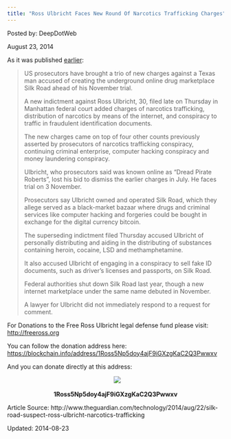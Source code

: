 ```yaml
---
title: "Ross Ulbricht Faces New Round Of Narcotics Trafficking Charges"
---
```



Posted by: DeepDotWeb

<span>August 23, 2014</span>

<p>As it was published <a href="http://www.theguardian.com/technology/2014/aug/22/silk-road-suspect-ross-ulbricht-narcotics-trafficking">earlier</a>:</p>
<div class="flexible-content-body" data-display-hint="">
<blockquote><p>US prosecutors have brought a trio of new charges against a Texas man accused of creating the underground online drug marketplace Silk Road ahead of his November trial.</p>
<p>A new indictment against Ross Ulbricht, 30, filed late on Thursday in Manhattan federal court added charges of narcotics trafficking, distribution of narcotics by means of the internet, and conspiracy to traffic in fraudulent identification documents.</p>
<p>The new charges came on top of four other counts previously asserted by prosecutors of narcotics trafficking conspiracy, continuing criminal enterprise, computer hacking conspiracy and money laundering conspiracy.</p>
<p>Ulbricht, who prosecutors said was known online as “Dread Pirate Roberts”, lost his bid to dismiss the earlier charges in July. He faces trial on 3 November.</p>
<p>Prosecutors say Ulbricht owned and operated Silk Road, which they allege served as a black-market bazaar where drugs and criminal services like computer hacking and forgeries could be bought in exchange for the digital currency bitcoin.</p>
<p>The superseding indictment filed Thursday accused Ulbricht of personally distributing and aiding in the distributing of substances containing heroin, cocaine, LSD and methamphetamine.</p>
<p>It also accused Ulbricht of engaging in a conspiracy to sell fake ID documents, such as driver’s licenses and passports, on Silk Road.</p>
<p>Federal authorities shut down Silk Road last year, though a new internet marketplace under the same name debuted in November.</p>
<p>A lawyer for Ulbricht did not immediately respond to a request for comment.</p></blockquote>
</div>
<p>For Donations to the Free Ross Ulbricht legal defense fund please visit: <a href="http://freeross.org">http://freeross.org</a></p>
<p>You can follow the donation address here: <a href="https://blockchain.info/address/1Ross5Np5doy4ajF9iGXzgKaC2Q3Pwwxv">https://blockchain.info/address/1Ross5Np5doy4ajF9iGXzgKaC2Q3Pwwxv</a></p>
<p>And you can donate directly at this address:</p>
<p style="text-align: center;"> 

<img src="https://G-I-R.github.io/deepdotweb/imgs/2014/07/Screen-Shot-2014-06-26-at-17.01.32-300x3001.png"/>
<p style="text-align: center;"><strong>1Ross5Np5doy4ajF9iGXzgKaC2Q3Pwwxv</strong></p>
<p>Article Source: http://www.theguardian.com/technology/2014/aug/22/silk-road-suspect-ross-ulbricht-narcotics-trafficking</p>

Updated: 2014-08-23
    
